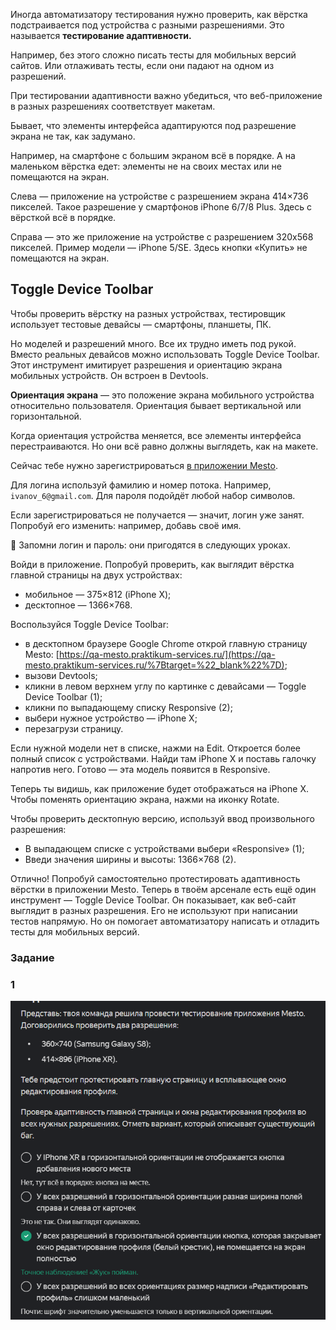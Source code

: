 Иногда автоматизатору тестирования нужно проверить, как вёрстка подстраивается под устройства с разными разрешениями. Это называется **тестирование адаптивности.**

Например, без этого сложно писать тесты для мобильных версий сайтов. Или отлаживать тесты, если они падают на одном из разрешений.

При тестировании адаптивности важно убедиться, что веб-приложение в разных разрешениях соответствует макетам.


Бывает, что элементы интерфейса адаптируются под разрешение экрана не так, как задумано.

Например, на смартфоне с большим экраном всё в порядке. А на маленьком вёрстка едет: элементы не на своих местах или не помещаются на экран.

Слева — приложение на устройстве с разрешением экрана 414×736 пикселей. Такое разрешение у смартфонов iPhone 6/7/8 Plus. Здесь с вёрсткой всё в порядке.

Справа — это же приложение на устройстве с разрешением 320x568 пикселей. Пример модели — iPhone 5/SE. Здесь кнопки «Купить» не помещаются на экран.


## Toggle Device Toolbar

Чтобы проверить вёрстку на разных устройствах, тестировщик использует тестовые девайсы — смартфоны, планшеты, ПК.

Но моделей и разрешений много. Все их трудно иметь под рукой. Вместо реальных девайсов можно использовать Toggle Device Toolbar. Этот инструмент имитирует разрешения и ориентацию экрана мобильных устройств. Он встроен в Devtools.

**Ориентация экрана** — это положение экрана мобильного устройства относительно пользователя. Ориентация бывает вертикальной или горизонтальной.

Когда ориентация устройства меняется, все элементы интерфейса перестраиваются. Но они всё равно должны выглядеть, как на макете.


Сейчас тебе нужно зарегистрироваться [в приложении Mesto](https://qa-mesto.praktikum-services.ru/signin).

Для логина используй фамилию и номер потока. Например, `ivanov_6@gmail.com`. Для пароля подойдёт любой набор символов.

Если зарегистрироваться не получается — значит, логин уже занят. Попробуй его изменить: например, добавь своё имя.

📌 Запомни логин и пароль: они пригодятся в следующих уроках.


Войди в приложение. Попробуй проверить, как выглядит вёрстка главной страницы на двух устройствах:

- мобильное — 375×812 (iPhone X);
- десктопное — 1366×768.

Воспользуйся Toggle Device Toolbar:

- в десктопном браузере Google Chrome открой главную страницу Mesto: [https://qa-mesto.praktikum-services.ru/](https://qa-mesto.praktikum-services.ru/%7Btarget=%22_blank%22%7D);
- вызови Devtools;
- кликни в левом верхнем углу по картинке с девайсами — Toggle Device Toolbar (1);
- кликни по выпадающему списку Responsive (2);
- выбери нужное устройство — iPhone X;
- перезагрузи страницу.

Если нужной модели нет в списке, нажми на Edit. Откроется более полный список с устройствами. Найди там iPhone X и поставь галочку напротив него. Готово — эта модель появится в Responsive.

Теперь ты видишь, как приложение будет отображаться на iPhone X. Чтобы поменять ориентацию экрана, нажми на иконку Rotate.


Чтобы проверить десктопную версию, используй ввод произвольного разрешения:

- В выпадающем списке с устройствами выбери «Responsive» (1);
- Введи значения ширины и высоты: 1366×768 (2).


Отлично! Попробуй самостоятельно протестировать адаптивность вёрстки в приложении Mesto.
Теперь в твоём арсенале есть ещё один инструмент — Toggle Device Toolbar. Он показывает, как веб-сайт выглядит в разных разрешения. Его не используют при написании тестов напрямую. Но он помогает автоматизатору написать и отладить тесты для мобильных версий.

### Задание
### 1
![img.png](img%2Fimg.png)